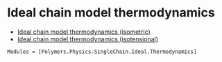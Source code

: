 # Ideal chain model thermodynamics

  * [Ideal chain model thermodynamics (isometric)](../../../isometric)
  * [Ideal chain model thermodynamics (isotensional)](../../../isotensional)

```@autodocs
Modules = [Polymers.Physics.SingleChain.Ideal.Thermodynamics]
```
